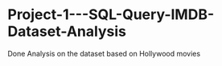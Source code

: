 # Project-1---SQL-Query-IMDB-Dataset-Analysis
Done Analysis on the dataset based on Hollywood movies
